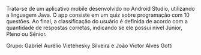 Trata-se de um aplicativo mobile desenvolvido no Android Studio, utilizando a linguagem Java. O app consiste em um quiz sobre programação com 10 questões. Ao final, a classificação do usuário é definida de acordo com a quantidade de respostas corretas, indicando se ele possui nível Júnior, Pleno ou Sênior.

Grupo:
Gabriel Aurélio Vietehesky Silveira e João Victor Alves Gotti
